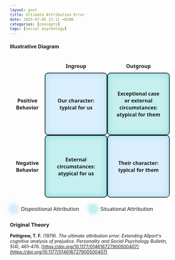 ```yaml
---
layout: post
title: Ultimate Attribution Error
date: 2025-07-05 11:11 +0200
categories: [concepts]
tags: [social psychology]
---
```


### Illustrative Diagram

<style>
  :root {
    --color-dispositional: rgba(135, 206, 250, 0.3);
    --color-dispositional-shadow: rgba(135, 206, 250, 0.6);

    --color-situational: rgba(72, 209, 204, 0.3);
    --color-situational-shadow: rgba(72, 209, 204, 0.6);
  }

  .uae-container {
    max-width: 600px;
    margin: 2em auto;
    font-family: 'Segoe UI', Tahoma, Geneva, Verdana, sans-serif;
  }

  .uae-table {
    max-width: 100%;
    box-sizing: border-box;
    display: grid;
    grid-template-columns: 110px 1fr 1fr;
    grid-template-rows: 45px auto auto;
    border-radius: 12px;
    overflow: hidden;
    user-select: none;
    background: transparent;
  }

  .uae-table-wrapper {
    overflow-x: auto;
    -webkit-overflow-scrolling: touch;
  }

  .uae-table > div {
    padding: 0;
    font-weight: 600;
    font-size: 1rem;
    text-align: center;
    background: transparent;
    display: flex;
    justify-content: center;
    align-items: center;
    padding: 1.5em;
  }

  .header-cell,
  .axis-label {
    font-weight: 700;
    font-size: clamp(0.9rem, 2.5vw, 1.1rem);
    user-select: text;
    color: var(--text-light);
    transition: color 0.3s ease;
  }

  .quadrant {
    border: 2px solid transparent;
    border-radius: 10px;
    padding: 0;
    box-shadow: inset 0 0 20px;
    font-weight: 600;
    aspect-ratio: 1;
  }

  .quadrant.dispositional {
    background-color: var(--color-dispositional);
    box-shadow: inset 0 0 20px var(--color-dispositional-shadow);
    color: var(--color-dispositional-text);
    border-color: var(--color-dispositional-text);
  }

  .quadrant.situational {
    background-color: var(--color-situational);
    box-shadow: inset 0 0 20px var(--color-situational-shadow);
    color: var(--color-situational-text);
    border-color: var(--color-situational-text);
  }

  .uae-table > div:not(.quadrant) {
    border: none;
  }

  .legend {
    margin-top: 1.5em;
    display: flex;
    gap: 2em;
    justify-content: flex-start;
    font-size: 1rem;
    color: var(--text-light);
    transition: color 0.3s ease;
  }

  .legend-item {
    display: flex;
    align-items: center;
    gap: 0.7em;
    user-select: none;
  }

  .legend-color {
    width: 24px;
    height: 24px;
    border-radius: 6px;
  }

  .legend-dispositional {
    background-color: var(--color-dispositional);
    box-shadow: 0 0 15px var(--color-dispositional-shadow);
    border: 2px solid var(--color-dispositional-text);
  }

  .legend-situational {
    background-color: var(--color-situational);
    box-shadow: 0 0 15px var(--color-situational-shadow);
    border: 2px solid var(--color-situational-text);
  }

  @media (prefers-color-scheme: dark) {
    .header-cell,
    .axis-label,
    .legend {
      color: var(--text-dark);
    }
  }

  @media (max-width: 480px) {
    .uae-table > div {
      font-size: 0.55rem;
      padding: 0.5em 0.6em;
      grid-template-columns: 80px 1fr 1fr;
    }
    
    .header-cell,
    .axis-label {
      font-size: 0.6rem;
    }

    .legend {
      font-size: 0.6rem;
    }

    .legend-item {
      gap: 0.3em;
    }
  }

</style>

<div class="uae-container" role="region" aria-label="Ultimate Attribution Error quadrant chart">
  <div class="uae-table-wrapper">
    <div class="uae-table" aria-describedby="legend">
      <div></div>
      <div class="header-cell" tabindex="0">Ingroup</div>
      <div class="header-cell" tabindex="0">Outgroup</div>
      <div class="axis-label" tabindex="0">Positive Behavior</div>
      <div class="quadrant dispositional" tabindex="0">
        Our character:<br>typical for us
      </div>
      <div class="quadrant situational" tabindex="0">
        Exceptional case or external circumstances:<br>atypical for them
      </div>
      <div class="axis-label" tabindex="0">Negative Behavior</div>
      <div class="quadrant situational" tabindex="0">
        External circumstances:<br>atypical for us
      </div>
      <div class="quadrant dispositional" tabindex="0">
        Their character:<br>typical for them
      </div>
    </div>
  </div>
  <div id="legend" class="legend" aria-label="Attribution legend">
    <div class="legend-item">
      <div class="legend-color legend-dispositional"></div>
      <span>Dispositional Attribution</span>
    </div>
    <div class="legend-item">
      <div class="legend-color legend-situational"></div>
      <span>Situational Attribution</span>
    </div>
  </div>
</div>
      
### Original Theory

**Pettigrew, T. F.** (1979). *The ultimate attribution error: Extending Allport's cognitive analysis of prejudice*. _Personality and Social Psychology Bulletin, 5_(4), 461–476. [https://doi.org/10.1177/014616727900500407](https://doi.org/10.1177/014616727900500407)
